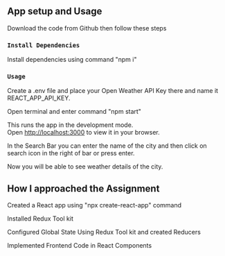 ## App setup and Usage

Download the code from Github then follow these steps

### `Install Dependencies`

Install dependencies using command "npm i"


### `Usage`

Create a .env file and place your Open Weather API Key there and name it REACT_APP_API_KEY.

Open terminal and enter command "npm start"

This runs the app in the development mode.\
Open [http://localhost:3000](http://localhost:3000) to view it in your browser.

In the Search Bar you can enter the name of the city and then click on search icon in the right of bar or press enter. 

Now you will be able to see weather details of the city.

## How I approached the Assignment

Created a React app using "npx create-react-app" command

Installed Redux Tool kit

Configured Global State Using Redux Tool kit and created Reducers

Implemented Frontend Code in React Components



